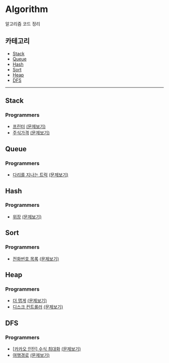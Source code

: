 # Algorithm
알고리즘 코드 정리

## 카테고리
- [Stack](#stack)
- [Queue](#queue)
- [Hash](#hash)
- [Sort](#sort)
- [Heap](#heap)
- [DFS](#dfs)

---

## Stack
### Programmers
- [프린터](https://github.com/MoNireu/Algorithm/blob/main/stack/programmers/42587.py) [(문제보기)](https://programmers.co.kr/learn/courses/30/lessons/42587)
- [주식가격](https://github.com/MoNireu/Algorithm/blob/main/stack/programmers/42584.py) [(문제보기)](https://programmers.co.kr/learn/courses/30/lessons/42584)


## Queue
### Programmers
- [다리를 지나는 트럭](https://github.com/MoNireu/Algorithm/blob/main/queue/programmers/42583.py) [(문제보기)](https://programmers.co.kr/learn/courses/30/lessons/42583#)

## Hash
### Programmers
- [위장](https://github.com/MoNireu/Algorithm/blob/main/hash/programmers/42578.py) [(문제보기)](https://programmers.co.kr/learn/courses/30/lessons/42578)

## Sort
### Programmers
- [전화번호 목록](https://github.com/MoNireu/Algorithm/blob/main/sort/programmers/42577.py) [(문제보기)](https://programmers.co.kr/learn/courses/30/lessons/42577)

## Heap
### Programmers
- [더 맵게](https://github.com/MoNireu/Algorithm/blob/main/heap/programmers/42626.py) [(문제보기)](https://programmers.co.kr/learn/courses/30/lessons/42626)
- [디스크 컨트롤러](https://github.com/MoNireu/Algorithm/blob/main/heap/programmers/42627.py) [(문제보기)](https://programmers.co.kr/learn/courses/30/lessons/42627)


## DFS
### Programmers
- [[카카오 인턴] 수식 최대화](https://github.com/MoNireu/Algorithm/blob/main/dfs/Programmers/67257.py) [(문제보기)](https://programmers.co.kr/learn/courses/30/lessons/67257)
- [여행경로](https://github.com/MoNireu/Algorithm/blob/main/dfs/Programmers/43164.py) [(문제보기)](https://programmers.co.kr/learn/courses/30/lessons/43164#)




